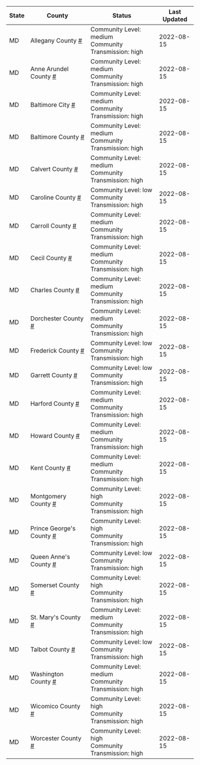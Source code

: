 State | County | Status | Last Updated
--- | --- | --- | --- 
MD | Allegany County <a href="#allegany_county">#</a> | <a name="allegany_county"></a>Community Level: medium<br/>Community Transmission: high | 2022-08-15
MD | Anne Arundel County <a href="#anne_arundel_county">#</a> | <a name="anne_arundel_county"></a>Community Level: medium<br/>Community Transmission: high | 2022-08-15
MD | Baltimore City <a href="#baltimore_city">#</a> | <a name="baltimore_city"></a>Community Level: medium<br/>Community Transmission: high | 2022-08-15
MD | Baltimore County <a href="#baltimore_county">#</a> | <a name="baltimore_county"></a>Community Level: medium<br/>Community Transmission: high | 2022-08-15
MD | Calvert County <a href="#calvert_county">#</a> | <a name="calvert_county"></a>Community Level: medium<br/>Community Transmission: high | 2022-08-15
MD | Caroline County <a href="#caroline_county">#</a> | <a name="caroline_county"></a>Community Level: low<br/>Community Transmission: high | 2022-08-15
MD | Carroll County <a href="#carroll_county">#</a> | <a name="carroll_county"></a>Community Level: medium<br/>Community Transmission: high | 2022-08-15
MD | Cecil County <a href="#cecil_county">#</a> | <a name="cecil_county"></a>Community Level: medium<br/>Community Transmission: high | 2022-08-15
MD | Charles County <a href="#charles_county">#</a> | <a name="charles_county"></a>Community Level: medium<br/>Community Transmission: high | 2022-08-15
MD | Dorchester County <a href="#dorchester_county">#</a> | <a name="dorchester_county"></a>Community Level: medium<br/>Community Transmission: high | 2022-08-15
MD | Frederick County <a href="#frederick_county">#</a> | <a name="frederick_county"></a>Community Level: low<br/>Community Transmission: high | 2022-08-15
MD | Garrett County <a href="#garrett_county">#</a> | <a name="garrett_county"></a>Community Level: low<br/>Community Transmission: high | 2022-08-15
MD | Harford County <a href="#harford_county">#</a> | <a name="harford_county"></a>Community Level: medium<br/>Community Transmission: high | 2022-08-15
MD | Howard County <a href="#howard_county">#</a> | <a name="howard_county"></a>Community Level: medium<br/>Community Transmission: high | 2022-08-15
MD | Kent County <a href="#kent_county">#</a> | <a name="kent_county"></a>Community Level: medium<br/>Community Transmission: high | 2022-08-15
MD | Montgomery County <a href="#montgomery_county">#</a> | <a name="montgomery_county"></a>Community Level: high<br/>Community Transmission: high | 2022-08-15
MD | Prince George's County <a href="#prince_george's_county">#</a> | <a name="prince_george's_county"></a>Community Level: high<br/>Community Transmission: high | 2022-08-15
MD | Queen Anne's County <a href="#queen_anne's_county">#</a> | <a name="queen_anne's_county"></a>Community Level: low<br/>Community Transmission: high | 2022-08-15
MD | Somerset County <a href="#somerset_county">#</a> | <a name="somerset_county"></a>Community Level: high<br/>Community Transmission: high | 2022-08-15
MD | St. Mary's County <a href="#st._mary's_county">#</a> | <a name="st._mary's_county"></a>Community Level: medium<br/>Community Transmission: high | 2022-08-15
MD | Talbot County <a href="#talbot_county">#</a> | <a name="talbot_county"></a>Community Level: low<br/>Community Transmission: high | 2022-08-15
MD | Washington County <a href="#washington_county">#</a> | <a name="washington_county"></a>Community Level: medium<br/>Community Transmission: high | 2022-08-15
MD | Wicomico County <a href="#wicomico_county">#</a> | <a name="wicomico_county"></a>Community Level: high<br/>Community Transmission: high | 2022-08-15
MD | Worcester County <a href="#worcester_county">#</a> | <a name="worcester_county"></a>Community Level: high<br/>Community Transmission: high | 2022-08-15
